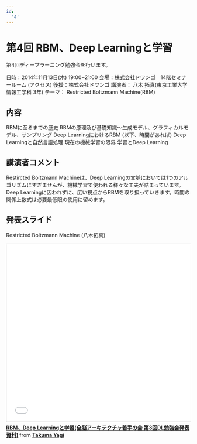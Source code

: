 ```yaml
---
id:
  '4'
---
```


# 第4回 RBM、Deep Learningと学習

第4回ディープラーニング勉強会を行います。

日時：2014年11月13日(木) 19:00~21:00
会場：株式会社ドワンゴ　14階セミナールーム (アクセス)
後援：株式会社ドワンゴ
講演者： 八木 拓真(東京工業大学 情報工学科 3年)
テーマ： Restricted Boltzmann Machine(RBM)

## 内容

RBMに至るまでの歴史
RBMの原理及び基礎知識～生成モデル、グラフィカルモデル、サンプリング
Deep LearningにおけるRBM (以下、時間があれば)
Deep Learningと自然言語処理
現在の機械学習の限界
学習とDeep Learning

## 講演者コメント
Restircted Boltzmann Machineは、Deep Learningの文脈においては1つのアルゴリズムにすぎませんが、機械学習で使われる様々な工夫が詰まっています。Deep Learningに囚われずに、広い視点からRBMを取り扱っていきます。時間の関係上数式は必要最低限の使用に留めます。

## 発表スライド
Restricted Boltzmann Machine (八木拓真)

<iframe src="//www.slideshare.net/slideshow/embed_code/key/i78ksKtsfhL7v7" width="595" height="485" frameborder="0" marginwidth="0" marginheight="0" scrolling="no" style="border:1px solid #CCC; border-width:1px; margin-bottom:5px; max-width: 100%;" allowfullscreen> </iframe> <div style="margin-bottom:5px"> <strong> <a href="//www.slideshare.net/takumayagi/rbm-andlearning" title="RBM、Deep Learningと学習(全脳アーキテクチャ若手の会 第3回DL勉強会発表資料)" target="_blank">RBM、Deep Learningと学習(全脳アーキテクチャ若手の会 第3回DL勉強会発表資料)</a> </strong> from <strong><a target="_blank" href="https://www.slideshare.net/takumayagi">Takuma Yagi</a></strong> </div>
